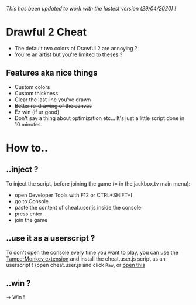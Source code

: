 _This has been updated to work with the lastest version (29/04/2020) !_

# Drawful 2 Cheat

* The default two colors of Drawful 2 are annoying ?
* You're an artist but you're limited to theses ?

## Features aka nice things

* Custom colors
* Custom thickness
* Clear the last line you've drawn
* ~~Better re-drawing of the canvas~~
* Ez win (if ur good)
* Don't say a thing about optimization etc... It's just a little script done in 10 minutes.

# How to..

## ..inject ?

To inject the script, before joining the game (= in the jackbox.tv main menu):
* open Developer Tools with F12 or CTRL+SHIFT+I
* go to Console
* paste the content of cheat.user.js inside the console
* press enter
* join the game

## ..use it as a userscript ?

To don't open the console every time you want to play, you can use the [TamperMonkey extension](https://www.tampermonkey.net/) and install the cheat.user.js script as an userscript !
(open cheat.user.js and click `Raw`, or [open this](https://raw.githubusercontent.com/Maeeen/drawful-2-colors/master/cheat.user.js)

## ..win ?

-> Win !
